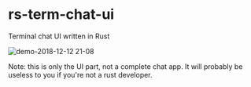 # rs-term-chat-ui
Terminal chat UI written in Rust

![demo-2018-12-12 21-08](https://user-images.githubusercontent.com/7091508/49904688-e2caed00-fe62-11e8-82d7-80f0fe4e7d02.gif)

Note: this is only the UI part, not a complete chat app. It will probably be useless to you if you're not a rust developer.